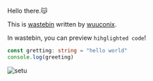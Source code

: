 Hello there.😽

This is [wastebin](https://github.com/wuuconix/wastebin) written by [wuuconix](https://github.com/wuuconix).

In wastebin, you can preview `hihglighted code`!

```ts
const gretting: string = "hello world"
console.log(greeting)
```

![setu](https://api.wuuconix.link/setu?redirect)
